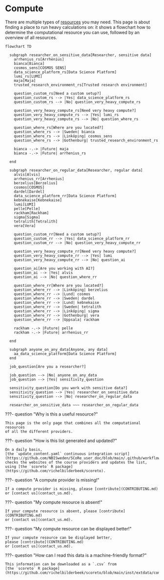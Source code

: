 # Compute

There are multiple types of [resources](resources.md) you may need.
This page is about finding a place to run heavy calculations on:
it shows a flowchart how to determine the computational resource
you can use, followed by an overview of all resources.

```mermaid
flowchart TD

  subgraph researcher_on_sensitive_data[Researcher, sensitive data]
    arrhenius_rs[Arrhenius]
    bianca[Bianca]
    cosmos_sens[COSMOS SENS]    
    data_science_platform_rs[Data Science Platform]
    lumi_rs[LUMI]
    maja[Maja]
    trusted_research_environment_rs[Trusted research environment]

    question_custom_rs[Need a custom setup?]
    question_custom_rs --> |Yes| data_science_platform_rs
    question_custom_rs --> |No| question_very_heavy_compute_rs

    question_very_heavy_compute_rs[Need very heavy compute?]
    question_very_heavy_compute_rs --> |Yes| lumi_rs
    question_very_heavy_compute_rs --> |No| question_where_rs

    question_where_rs[Where are you located?]
    question_where_rs --> |Sweden| bianca
    question_where_rs --> |Linköping| cosmos_sens
    question_where_rs --> |Gothenburg| trusted_research_environment_rs

    bianca -.-> |Future| maja
    bianca -.-> |Future| arrhenius_rs

  end

  subgraph researcher_on_regular_data[Researcher, regular data]
    alvis[Alvis]
    arrhenius_rr[Arrhenius]
    berzelius[Berzelius]
    cosmos[COSMOS]
    dardel[Dardel]
    data_science_platform_rr[Data Science Platform]
    kebnekaise[Kebnekaise]
    lumi[LUMI]
    pelle[Pelle]
    rackham[Rackham]
    sigma[Sigma]
    tetralith[Tetralith]
    vera[Vera]

    question_custom_rr[Need a custom setup?]
    question_custom_rr --> |Yes| data_science_platform_rr
    question_custom_rr --> |No| question_very_heavy_compute_rr

    question_very_heavy_compute_rr[Need very heavy compute?]
    question_very_heavy_compute_rr --> |Yes| lumi
    question_very_heavy_compute_rr --> |No| question_ai

    question_ai[Are you working with AI?]
    question_ai --> |Yes| alvis
    question_ai --> |No| question_where_rr

    question_where_rr[Where are you located?]
    question_where_rr --> |Linköping| berzelius
    question_where_rr --> |Lund| cosmos
    question_where_rr --> |Sweden| dardel
    question_where_rr --> |Lund| kebnekaise
    question_where_rr --> |Sweden| tetralith
    question_where_rr --> |Linköping| sigma
    question_where_rr --> |Gothenburg| vera
    question_where_rr --> |Uppsala| rackham

    rackham -.-> |Future| pelle
    rackham -.-> |Future| arrhenius_rr

  end
  
  subgraph anyone_on_any_data[Anyone, any data]
    aa_data_science_platform[Data Science Platform]
  end

  job_question[Are you a researcher?]

  job_question --> |No| anyone_on_any_data
  job_question --> |Yes| sensitivity_question

  sensitivity_question[Do you work with sensitive data?]
  sensitivity_question --> |Yes| researcher_on_sensitive_data
  sensitivity_question --> |No| researcher_on_regular_data

  researcher_on_sensitive_data ~~~ researcher_on_regular_data 
```

???- question "Why is this a useful resource?"

    This page is the only page that combines all the computational resources
    of all the different providers.

???- question "How is this list generated and updated?"

    On a daily basis,
    [the `update_content.yaml` continuous integration script](https://github.com/NBISweden/SCoRe_user_doc/blob/main/.github/workflows/update_content.yaml)
    checks the websites of the course providers and updates the list,
    using [the `scoreto` R package](https://github.com/richelbilderbeek/scoreto).

???- question "A compute provider is missing!"

    If a compute provider is missing, please [contribute](CONTRIBUTING.md)
    or [contact us](contact_us.md).

???- question "My compute resource is absent!"

    If your compute resource is absent, please [contribute](CONTRIBUTING.md)
    or [contact us](contact_us.md).

???- question "My compute resource can be displayed better!"

    If your compute resource can be displayed better,
    please [contribute](CONTRIBUTING.md)
    or [contact us](contact_us.md).

???- question "How can I read this data is a machine-friendly format?"

    This information can be downloaded as a `.csv` from
    [the `scoreto` R package](https://github.com/richelbilderbeek/scoreto/blob/main/inst/extdata/compute.csv).

<!-- compute_2.md is machine-generated and pasted below this file, compute_1.md -->
